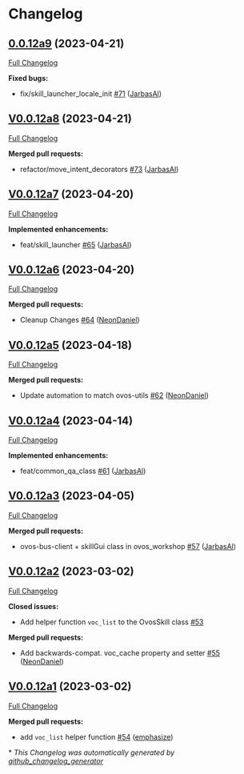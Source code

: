 # Changelog

## [0.0.12a9](https://github.com/OpenVoiceOS/OVOS-workshop/tree/0.0.12a9) (2023-04-21)

[Full Changelog](https://github.com/OpenVoiceOS/OVOS-workshop/compare/V0.0.12a8...0.0.12a9)

**Fixed bugs:**

- fix/skill\_launcher\_locale\_init [\#71](https://github.com/OpenVoiceOS/OVOS-workshop/pull/71) ([JarbasAl](https://github.com/JarbasAl))

## [V0.0.12a8](https://github.com/OpenVoiceOS/OVOS-workshop/tree/V0.0.12a8) (2023-04-21)

[Full Changelog](https://github.com/OpenVoiceOS/OVOS-workshop/compare/V0.0.12a7...V0.0.12a8)

**Merged pull requests:**

- refactor/move\_intent\_decorators [\#73](https://github.com/OpenVoiceOS/OVOS-workshop/pull/73) ([JarbasAl](https://github.com/JarbasAl))

## [V0.0.12a7](https://github.com/OpenVoiceOS/OVOS-workshop/tree/V0.0.12a7) (2023-04-20)

[Full Changelog](https://github.com/OpenVoiceOS/OVOS-workshop/compare/V0.0.12a6...V0.0.12a7)

**Implemented enhancements:**

- feat/skill\_launcher [\#65](https://github.com/OpenVoiceOS/OVOS-workshop/pull/65) ([JarbasAl](https://github.com/JarbasAl))

## [V0.0.12a6](https://github.com/OpenVoiceOS/OVOS-workshop/tree/V0.0.12a6) (2023-04-20)

[Full Changelog](https://github.com/OpenVoiceOS/OVOS-workshop/compare/V0.0.12a5...V0.0.12a6)

**Merged pull requests:**

- Cleanup Changes [\#64](https://github.com/OpenVoiceOS/OVOS-workshop/pull/64) ([NeonDaniel](https://github.com/NeonDaniel))

## [V0.0.12a5](https://github.com/OpenVoiceOS/OVOS-workshop/tree/V0.0.12a5) (2023-04-18)

[Full Changelog](https://github.com/OpenVoiceOS/OVOS-workshop/compare/V0.0.12a4...V0.0.12a5)

**Merged pull requests:**

- Update automation to match ovos-utils [\#62](https://github.com/OpenVoiceOS/OVOS-workshop/pull/62) ([NeonDaniel](https://github.com/NeonDaniel))

## [V0.0.12a4](https://github.com/OpenVoiceOS/OVOS-workshop/tree/V0.0.12a4) (2023-04-14)

[Full Changelog](https://github.com/OpenVoiceOS/OVOS-workshop/compare/V0.0.12a3...V0.0.12a4)

**Implemented enhancements:**

- feat/common\_qa\_class [\#61](https://github.com/OpenVoiceOS/OVOS-workshop/pull/61) ([JarbasAl](https://github.com/JarbasAl))

## [V0.0.12a3](https://github.com/OpenVoiceOS/OVOS-workshop/tree/V0.0.12a3) (2023-04-05)

[Full Changelog](https://github.com/OpenVoiceOS/OVOS-workshop/compare/V0.0.12a2...V0.0.12a3)

**Merged pull requests:**

- ovos-bus-client + skillGui class in ovos\_workshop [\#57](https://github.com/OpenVoiceOS/OVOS-workshop/pull/57) ([JarbasAl](https://github.com/JarbasAl))

## [V0.0.12a2](https://github.com/OpenVoiceOS/OVOS-workshop/tree/V0.0.12a2) (2023-03-02)

[Full Changelog](https://github.com/OpenVoiceOS/OVOS-workshop/compare/V0.0.12a1...V0.0.12a2)

**Closed issues:**

- Add helper function `voc_list` to the OvosSkill class [\#53](https://github.com/OpenVoiceOS/OVOS-workshop/issues/53)

**Merged pull requests:**

- Add backwards-compat. voc\_cache property and setter [\#55](https://github.com/OpenVoiceOS/OVOS-workshop/pull/55) ([NeonDaniel](https://github.com/NeonDaniel))

## [V0.0.12a1](https://github.com/OpenVoiceOS/OVOS-workshop/tree/V0.0.12a1) (2023-03-02)

[Full Changelog](https://github.com/OpenVoiceOS/OVOS-workshop/compare/V0.0.11...V0.0.12a1)

**Merged pull requests:**

- add `voc_list` helper function [\#54](https://github.com/OpenVoiceOS/OVOS-workshop/pull/54) ([emphasize](https://github.com/emphasize))



\* *This Changelog was automatically generated by [github_changelog_generator](https://github.com/github-changelog-generator/github-changelog-generator)*
